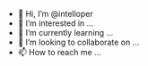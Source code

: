 - 👋 Hi, I’m @intelloper
- 👀 I’m interested in ...
- 🌱 I’m currently learning ...
- 💞️ I’m looking to collaborate on ...
- 📫 How to reach me ...

<!---
intelloper/intelloper is a ✨ special ✨ repository because its `README.md` (this file) appears on your GitHub profile.
You can click the Preview link to take a look at your changes.
--->
